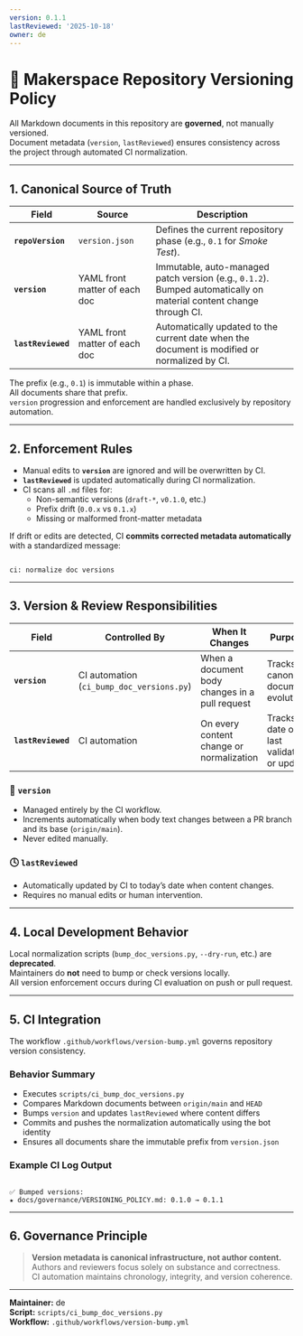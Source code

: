 ```yaml
---
version: 0.1.1
lastReviewed: '2025-10-18'
owner: de
---
```


# 🧭 Makerspace Repository Versioning Policy

All Markdown documents in this repository are **governed**, not manually versioned.  
Document metadata (`version`, `lastReviewed`) ensures consistency across the project through automated CI normalization.

---

## 1. Canonical Source of Truth

| Field | Source | Description |
|-------|---------|-------------|
| **`repoVersion`** | `version.json` | Defines the current repository phase (e.g., `0.1` for *Smoke Test*). |
| **`version`** | YAML front matter of each doc | Immutable, auto-managed patch version (e.g., `0.1.2`). Bumped automatically on material content change through CI. |
| **`lastReviewed`** | YAML front matter of each doc | Automatically updated to the current date when the document is modified or normalized by CI. |

The prefix (e.g., `0.1`) is immutable within a phase.  
All documents share that prefix.  
`version` progression and enforcement are handled exclusively by repository automation.

---

## 2. Enforcement Rules

- Manual edits to **`version`** are ignored and will be overwritten by CI.  
- **`lastReviewed`** is updated automatically during CI normalization.  
- CI scans all `.md` files for:
  - Non-semantic versions (`draft-*`, `v0.1.0`, etc.)
  - Prefix drift (`0.0.x` vs `0.1.x`)
  - Missing or malformed front-matter metadata  

If drift or edits are detected, CI **commits corrected metadata automatically** with a standardized message:

```

ci: normalize doc versions

```

---

## 3. Version & Review Responsibilities

| Field | Controlled By | When It Changes | Purpose |
|--------|---------------|----------------|----------|
| **`version`** | CI automation (`ci_bump_doc_versions.py`) | When a document body changes in a pull request | Tracks canonical document evolution |
| **`lastReviewed`** | CI automation | On every content change or normalization | Tracks date of last validation or update |

### 🧩 `version`
- Managed entirely by the CI workflow.  
- Increments automatically when body text changes between a PR branch and its base (`origin/main`).  
- Never edited manually.

### 🕓 `lastReviewed`
- Automatically updated by CI to today’s date when content changes.  
- Requires no manual edits or human intervention.

---

## 4. Local Development Behavior

Local normalization scripts (`bump_doc_versions.py`, `--dry-run`, etc.) are **deprecated**.  
Maintainers do **not** need to bump or check versions locally.  
All version enforcement occurs during CI evaluation on push or pull request.

---

## 5. CI Integration

The workflow `.github/workflows/version-bump.yml` governs repository version consistency.

### Behavior Summary
- Executes `scripts/ci_bump_doc_versions.py`
- Compares Markdown documents between `origin/main` and `HEAD`
- Bumps `version` and updates `lastReviewed` where content differs
- Commits and pushes the normalization automatically using the bot identity
- Ensures all documents share the immutable prefix from `version.json`

### Example CI Log Output
```

✅ Bumped versions:
★ docs/governance/VERSIONING_POLICY.md: 0.1.0 → 0.1.1

```

---

## 6. Governance Principle

> **Version metadata is canonical infrastructure, not author content.**  
> Authors and reviewers focus solely on substance and correctness.  
> CI automation maintains chronology, integrity, and version coherence.

---

**Maintainer:** de  
**Script:** `scripts/ci_bump_doc_versions.py`  
**Workflow:** `.github/workflows/version-bump.yml`
